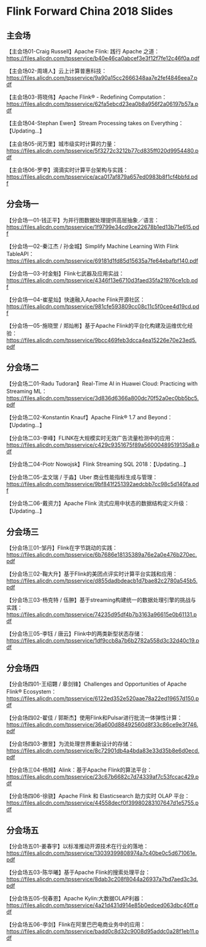 # Flink Forward China 2018 Slides
## 主会场
【主会场01-Craig Russell】Apache Flink: 践行 Apache 之道：https://files.alicdn.com/tpsservice/b40e46ca0abcef3e3f12f7fe12c46f0a.pdf

【主会场02-周靖人】云上计算普惠科技：https://files.alicdn.com/tpsservice/9a90a15cc2666348aa7e2fef4846eea7.pdf

【主会场03-蒋晓伟】Apache Flink® - Redefining Computation：https://files.alicdn.com/tpsservice/62fa5ebcd23ea0b8a956f2a06197b57a.pdf

【主会场04-Stephan Ewen】Stream Processing takes on Everything：【Updating...】

【主会场05-闵万里】城市级实时计算的力量：https://files.alicdn.com/tpsservice/5f3272c3212b77cd835ff020d9954480.pdf

【主会场06-罗李】滴滴实时计算平台架构与实践：https://files.alicdn.com/tpsservice/aca017af879a657ed0983b8f1cf4bbfd.pdf

## 分会场一
【分会场一01-钱正平】为并行图数据处理提供高层抽象／语言：https://files.alicdn.com/tpsservice/1f9799e34cd9ce22678b1ed13b71e615.pdf

【分会场一02-秦江杰 / 孙金城】Simplify Machine Learning With Flink TableAPI：https://files.alicdn.com/tpsservice/69181d1fd85d15635a7fe64ebafbf140.pdf

【分会场一03-时金魁】Flink七武器及应用实战：https://files.alicdn.com/tpsservice/4346f13e6710d3faed35fa21976ce1cb.pdf

【分会场一04-崔星灿】快速融入Apache Flink开源社区：https://files.alicdn.com/tpsservice/981cfe593809cc08c11c5f0cee4d19cd.pdf

【分会场一05-施晓罡 / 郑灿彬】基于Apache Flink的平台化构建及运维优化经验：https://files.alicdn.com/tpsservice/9bcc469feb3dcca4ea15226e70e23ed5.pdf

## 分会场二

【分会场二01-Radu Tudoran】Real-Time AI in Huawei Cloud: Practicing with Streaming ML：https://files.alicdn.com/tpsservice/3d836d6366a800dc70f52a0ec0bb5bc5.pdf

【分会场二02-Konstantin Knauf】Apache Flink® 1.7 and Beyond：【Updating...】

【分会场二03-李峰】FLINK在大规模实时无效广告流量检测中的应用：https://files.alicdn.com/tpsservice/c429c9351675f89a56000489519135a8.pdf

【分会场二04-Piotr Nowojsk】Flink Streaming SQL 2018：【Updating...】

【分会场二05-孟文瑞 / 于淼】Uber 商业性能指标生成与管理：https://files.alicdn.com/tpsservice/9bf841f251392aedcbb7cc98c5d140fa.pdf

【分会场二06-戴资力】Apache Flink 流式应用中状态的数据结构定义升级：【Updating...】

## 分会场三

【分会场三01-邹丹】Flink在字节跳动的实践：https://files.alicdn.com/tpsservice/6b7686e18135389a76e2a0e476b270ec.pdf

【分会场三02-鞠⼤升】基于Flink的美团点评实时计算平台实践和应⽤：https://files.alicdn.com/tpsservice/d855dadbdeacb1d7bae82c2780a545b5.pdf

【分会场三03-杨克特 / 伍翀】基于streaming构建统一的数据处理引擎的挑战与实践：https://files.alicdn.com/tpsservice/74235d95df4b7b3163a96615e0b61131.pdf

【分会场三05-李钰 / 唐云】Flink中的两类新型状态存储：https://files.alicdn.com/tpsservice/1df9ccb8a7b6b2782a558d3c32d40c19.pdf

## 分会场四

【分会场四01-王绍翾 / 章剑锋】Challenges and Opportunities of Apache Flink® Ecosystem：https://files.alicdn.com/tpsservice/6122ed352e520aae78a22ed19657d150.pdf

【分会场四02-翟佳 / 郭斯杰】使⽤Flink和Pulsar进⾏批流⼀体弹性计算：https://files.alicdn.com/tpsservice/36a600d88492560d8f33c86ce9e3f746.pdf

【分会场四03-滕昱】为流处理世界重新设计的存储：https://files.alicdn.com/tpsservice/8c72901db4a4bda83e33d35b8e6d0ecd.pdf

【分会场三04-杨旭】Alink：基于Apache Flink的算法平台：https://files.alicdn.com/tpsservice/23c67b6682c7d74339af7c53fccac429.pdf

【分会场四06-徐骁】Apache Flink 和 Elasticsearch 助⼒实时 OLAP 平台：https://files.alicdn.com/tpsservice/44558decf0f39980283107647d1e5755.pdf

## 分会场五

【分会场五01-姜春宇】以标准推动开源技术在行业的落地：https://files.alicdn.com/tpsservice/13039399808974a7c40be0c5d671061e.pdf

【分会场五03-陈华曦】基于Apache Flink的搜索处理平台：https://files.alicdn.com/tpsservice/8dab3c208f8044a26937a7bd7aed3c3d.pdf

【分会场五05-倪春恩】Apache Kylin:大数据OLAP利器：https://files.alicdn.com/tpsservice/4a21d431d914e85b0edced063dbc40ff.pdf

【分会场五06-李剑】Flink在阿里巴巴电商业务中的应用：https://files.alicdn.com/tpsservice/badd0c8d32c9008d95addc0a28f1eb11.pdf























